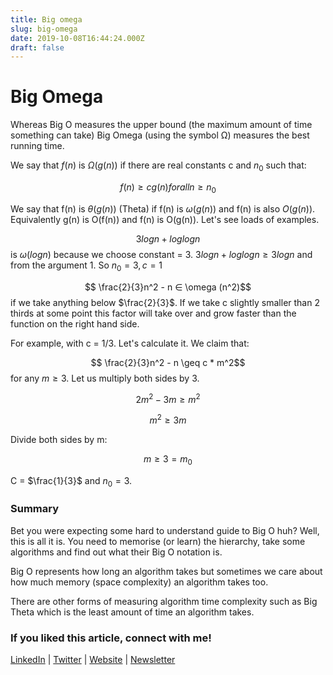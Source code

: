 ```yaml
---
title: Big omega
slug: big-omega
date: 2019-10-08T16:44:24.000Z
draft: false
---
```


# Big Omega

Whereas Big O measures the upper bound (the maximum amount of time something can take) Big Omega (using the symbol Ω) measures the best running time.

We say that $f(n)$ is $Ω(g(n))$ if there are real constants c and $n_0$ such that:

$$f(n) \geq cg(n) for all n \geq n_0$$

We say that f(n) is $\theta (g(n))$ (Theta) if f(n) is $\omega (g(n))$ and f(n) is also $O(g(n))$. Equivalently g(n) is O(f(n)) and f(n) is O(g(n)). Let's see loads of examples.

$$3 log n + log log n$$ is $\omega (log n)$ because we choose constant = 3. $3 log n + log log n \geq 3 log n$ and from the argument 1. So $n_0 = 3, c = 1$

$$ \frac{2}{3}n^2 - n ∈ \omega (n^2)$$ if we take anything below $\frac{2}{3}$. If we take c slightly smaller than 2 thirds at some point this factor will take over and grow faster than the function on the right hand side.

For example, with c = 1/3. Let's calculate it. We claim that:

$$ \frac{2}{3}n^2 - n \geq c * m^2$$ for any $m \geq 3$. Let us multiply both sides by 3.

$$2m^2 - 3m \geq m^2$$

$$m^2 \geq 3m$$

Divide both sides by m:

$$m \geq 3 = m_0$$

C = $\frac{1}{3}$ and $n_0 = 3$.

### Summary

Bet you were expecting some hard to understand guide to Big O huh? Well, this is all it is. You need to memorise (or learn) the hierarchy, take some algorithms and find out what their Big O notation is.

Big O represents how long an algorithm takes but sometimes we care about how much memory (space complexity) an algorithm takes too.

There are other forms of measuring algorithm time complexity such as Big Theta which is the least amount of time an algorithm takes.

### If you liked this article, connect with me!

[LinkedIn](https://www.linkedin.com/in/brandonls/) | [Twitter](https://twitter.com/brandon_skerrit) | [Website](http://brandonskerritt.github.io/) | [Newsletter](https://upscri.be/885736-2/)
